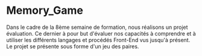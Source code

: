 # Memory_Game
Dans le cadre de la 8ème semaine de formation, nous réalisons un projet évaluation. Ce dernier à pour but d'évaluer nos capacités à comprendre et à utiliser les différents langages et procédés Front-End vus jusqu'à présent. Le projet se présente sous forme d'un jeu des paires.
